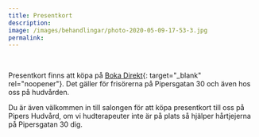 ```yaml
---
title: Presentkort
description:
image: /images/behandlingar/photo-2020-05-09-17-53-3.jpg
permalink:
---
```


&nbsp;

Presentkort finns att köpa p&aring; [Boka Direkt](https://www.bokadirekt.se/places/pipersgatan-30-38891){: target="_blank" rel="noopener"}. Det gäller för frisörerna p&aring; Pipersgatan 30 och även hos oss p&aring; hudv&aring;rden.

Du är även välkommen in till salongen för att köpa presentkort till oss p&aring; Pipers Hudv&aring;rd, om vi hudterapeuter inte är p&aring; plats s&aring; hjälper h&aring;rtjejerna p&aring; Pipersgatan 30 dig.

&nbsp;
